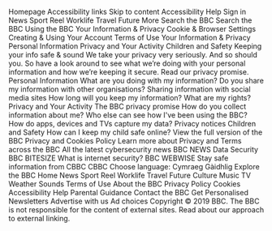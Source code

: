Homepage
Accessibility links
Skip to content
Accessibility Help
Sign in
News
Sport
Reel
Worklife
Travel
Future
More
Search the BBC
Search the BBC
Using the BBC
Your Information & Privacy
Cookie & Browser Settings
Creating & Using Your Account
Terms of Use
Your Information & Privacy
Personal Information
Privacy and Your Activity
Children and Safety
Keeping your info safe & sound
We take your privacy very seriously. And so should you.
So have a look around to see what we’re doing with your personal information and how we’re keeping it secure.
Read our privacy promise.
Personal Information
What are you doing with my information?
Do you share my information with other organisations?
Sharing information with social media sites
How long will you keep my information?
What are my rights?
Privacy and Your Activity
The BBC privacy promise
How do you collect information about me?
Who else can see how I've been using the BBC?
How do apps, devices and TVs capture my data?
Privacy notices
Children and Safety
How can I keep my child safe online?
View the full version of the BBC Privacy and Cookies Policy
Learn more about Privacy and Terms across the BBC
All the latest cybersecurity news
BBC NEWS
Data Security
BBC BITESIZE
What is internet security?
BBC WEBWISE
Stay safe information from CBBC
CBBC
Choose language:
Cymraeg
Gàidhlig
Explore the BBC
Home
News
Sport
Reel
Worklife
Travel
Future
Culture
Music
TV
Weather
Sounds
Terms of Use
About the BBC
Privacy Policy
Cookies
Accessibility Help
Parental Guidance
Contact the BBC
Get Personalised Newsletters
Advertise with us
Ad choices
Copyright © 2019 BBC. The BBC is not responsible for the content of external sites. Read about our approach to external linking.